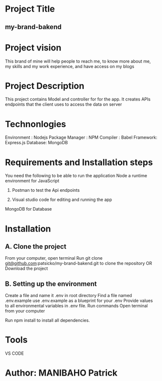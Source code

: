 
# Project Title
## my-brand-bakend
# Project vision
This brand of mine will help people to reach me, to know more about me, my skills and my work experience, and have access on my blogs
# Project Description
 This project contains Model and controller for for the app. It creates APIs endpoints that the client uses to access the data on server
# Technonlogies
Environment : Nodejs
Package Manager : NPM
Compiler : Babel
Framework: Express.js
Database: MongoDB

# Requirements and Installation steps

You need the following to be able to run the application
Node a runtime environment for JavaScript

1. Postman to test the Api endpoints

2. Visual studio code for editing and running the app

MongoDB for Database

# Installation
## A. Clone the project
From your computer, open terminal
Run git clone git@github.com:patsicko/my-brand-bakend.git to clone the repository OR Download the project
## B. Setting up the environment
Create a file and name it .env in root directory
Find a file named .env.example
use .env.example as a blueprint for your .env
Provide values to all environmental variables in .env file.
Run commands
Open terminal from your computer

Run npm install to install all dependencies.

# Tools
VS CODE
# Author: MANIBAHO Patrick




